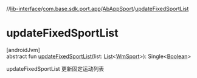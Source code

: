//[lib-interface](../../../index.md)/[com.base.sdk.port.app](../index.md)/[AbAppSport](index.md)/[updateFixedSportList](update-fixed-sport-list.md)

# updateFixedSportList

[androidJvm]\
abstract fun [updateFixedSportList](update-fixed-sport-list.md)(list: [List](https://kotlinlang.org/api/latest/jvm/stdlib/kotlin.collections/-list/index.html)&lt;[WmSport](../../com.base.sdk.entity.apps/-wm-sport/index.md)&gt;): Single&lt;[Boolean](https://kotlinlang.org/api/latest/jvm/stdlib/kotlin/-boolean/index.html)&gt;

updateFixedSportList 更新固定运动列表
